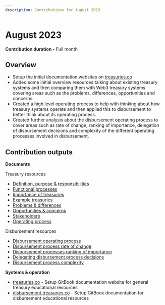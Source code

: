 ```yaml
---
description: Contributions for August 2023
---
```


# August 2023

**Contribution duration -** Full month



## Overview

* Setup the initial documentation websites on [treasuries.co](http://treasuries.io)
* Added some initial overview resources talking about existing treasury systems and then comparing them with Web3 treasury systems covering areas such as the problems, differences, opportunities and concerns.
* Created a high level operating process to help with thinking about how treasury systems operate and then applied this to disbursement to better think about its operating process.
* Created further analysis about the disbursement operating process to cover areas such as rate of change, ranking of importance, delegation of disbursement decisions and complexity of the different operating processes involved in disbursement.



## Contribution outputs



**Documents**

Treasury resources

* [Definition, purpose & responsibilities](https://docs.treasuries.io/treasuries/definition-purpose-and-responsibilities)
* [Functional processes](https://docs.treasuries.io/treasuries/functional-processes)
* [Importance of treasuries](https://docs.treasuries.io/treasuries/importance-of-treasuries)
* [Example treasuries](https://docs.treasuries.io/treasuries/example-treasuries)
* [Problems & differences](https://docs.treasuries.io/web-3-treasuries/problems-and-differences)
* [Opportunities & concerns](https://docs.treasuries.io/web-3-treasuries/opportunities-and-concerns)
* [Stakeholders](https://docs.treasuries.io/web-3-treasuries/stakeholders)
* [Operating process](https://docs.treasuries.io/web-3-treasuries/operating-process)

Disbursement resources

* [Disbursement operating process](https://disbursement.treasuries.io/disbursement-process/disbursement-operating-process)
* [Disbursement process rate of change](https://disbursement.treasuries.io/disbursement-process/disbursement-operating-process/disbursement-process-rate-of-change)
* [Disbursement processes ranking of importance](https://disbursement.treasuries.io/disbursement-process/disbursement-operating-process/disbursement-processes-ranking-of-importance)
* [Delegating disbursement process decisions](https://disbursement.treasuries.io/disbursement-process/disbursement-operating-process/delegating-disbursement-process-decisions)
* [Disbursement process complexity](https://disbursement.treasuries.io/disbursement-process/disbursement-operating-process/disbursement-process-complexity)



**Systems & operation**

* [treasuries.co](http://treasuries.io) - Setup GitBook documentation website for general treasury educational resources
* [disbursement.treasuries.co](https://disbursement.treasuries.io/) - Setup GitBook documentation for disbursement educational resources
